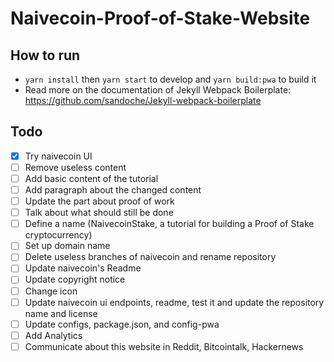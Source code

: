 # Naivecoin-Proof-of-Stake-Website

## How to run
* `yarn install` then `yarn start` to develop and `yarn build:pwa` to build it 
* Read more on the documentation of Jekyll Webpack Boilerplate: https://github.com/sandoche/Jekyll-webpack-boilerplate

## Todo
- [x] Try naivecoin UI
- [ ] Remove useless content
- [ ] Add basic content of the tutorial
- [ ] Add paragraph about the changed content
- [ ] Update the part about proof of work
- [ ] Talk about what should still be done
- [ ] Define a name (NaivecoinStake, a tutorial for building a Proof of Stake cryptocurrency)
- [ ] Set up domain name
- [ ] Delete useless branches of naivecoin and rename repository
- [ ] Update naivecoin's Readme
- [ ] Update copyright notice
- [ ] Change icon
- [ ] Update naivecoin ui endpoints, readme, test it and update the repository name and license
- [ ] Update configs, package.json, and config-pwa
- [ ] Add Analytics
- [ ] Communicate about this website in Reddit, Bitcointalk, Hackernews

